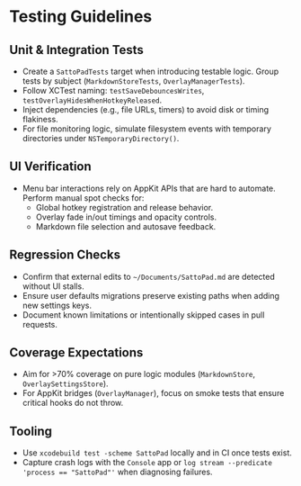 # Testing Guidelines

## Unit & Integration Tests
- Create a `SattoPadTests` target when introducing testable logic. Group tests by subject (`MarkdownStoreTests`, `OverlayManagerTests`).
- Follow XCTest naming: `testSaveDebouncesWrites`, `testOverlayHidesWhenHotkeyReleased`.
- Inject dependencies (e.g., file URLs, timers) to avoid disk or timing flakiness.
- For file monitoring logic, simulate filesystem events with temporary directories under `NSTemporaryDirectory()`.

## UI Verification
- Menu bar interactions rely on AppKit APIs that are hard to automate. Perform manual spot checks for:
  - Global hotkey registration and release behavior.
  - Overlay fade in/out timings and opacity controls.
  - Markdown file selection and autosave feedback.

## Regression Checks
- Confirm that external edits to `~/Documents/SattoPad.md` are detected without UI stalls.
- Ensure user defaults migrations preserve existing paths when adding new settings keys.
- Document known limitations or intentionally skipped cases in pull requests.

## Coverage Expectations
- Aim for >70% coverage on pure logic modules (`MarkdownStore`, `OverlaySettingsStore`).
- For AppKit bridges (`OverlayManager`), focus on smoke tests that ensure critical hooks do not throw.

## Tooling
- Use `xcodebuild test -scheme SattoPad` locally and in CI once tests exist.
- Capture crash logs with the `Console` app or `log stream --predicate 'process == "SattoPad"'` when diagnosing failures.

